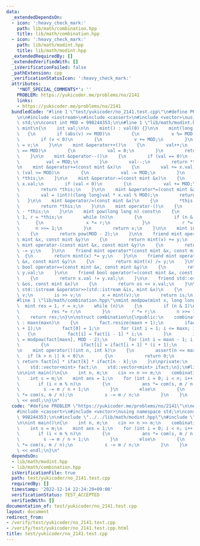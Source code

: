 ```yaml
---
data:
  _extendedDependsOn:
  - icon: ':heavy_check_mark:'
    path: lib/math/combination.hpp
    title: lib/math/combination.hpp
  - icon: ':heavy_check_mark:'
    path: lib/math/modint.hpp
    title: lib/math/modint.hpp
  _extendedRequiredBy: []
  _extendedVerifiedWith: []
  _isVerificationFailed: false
  _pathExtension: cpp
  _verificationStatusIcon: ':heavy_check_mark:'
  attributes:
    '*NOT_SPECIAL_COMMENTS*': ''
    PROBLEM: https://yukicoder.me/problems/no/2141
    links:
    - https://yukicoder.me/problems/no/2141
  bundledCode: "#line 1 \"test/yukicoder/no_2141.test.cpp\"\n#define PROBLEM \"https://yukicoder.me/problems/no/2141\"\
    \n\n#include <iostream>\n#include <cassert>\n#include <vector>\nusing namespace\
    \ std;\n\nconst int MOD = 998244353;\n\n#line 1 \"lib/math/modint.hpp\"\nstruct\
    \ mint\n{\n    int val;\n\n    mint() : val(0) {}\n\n    mint(long long v)\n \
    \   {\n        if (abs(v) >= MOD)\n        {\n            v %= MOD;\n        }\n\
    \        if (v < 0)\n        {\n            v += MOD;\n        }\n        val\
    \ = v;\n    }\n\n    mint &operator++()\n    {\n        val++;\n        if (val\
    \ == MOD)\n        {\n            val = 0;\n        }\n        return *this;\n\
    \    }\n\n    mint &operator--()\n    {\n        if (val == 0)\n        {\n  \
    \          val = MOD;\n        }\n        val--;\n        return *this;\n    }\n\
    \n    mint &operator+=(const mint &x)\n    {\n        val += x.val;\n        if\
    \ (val >= MOD)\n        {\n            val -= MOD;\n        }\n        return\
    \ *this;\n    }\n\n    mint &operator-=(const mint &x)\n    {\n        val -=\
    \ x.val;\n        if (val < 0)\n        {\n            val += MOD;\n        }\n\
    \        return *this;\n    }\n\n    mint &operator*=(const mint &x)\n    {\n\
    \        val = (int)((long long)val * x.val % MOD);\n        return *this;\n \
    \   }\n\n    mint &operator/=(const mint &x)\n    {\n        *this *= x.inv();\n\
    \        return *this;\n    }\n\n    mint operator-()\n    {\n        return mint()\
    \ - *this;\n    }\n\n    mint pow(long long n) const\n    {\n        mint x =\
    \ 1, r = *this;\n        while (n)\n        {\n            if (n & 1)\n      \
    \      {\n                x *= r;\n            }\n            r *= r;\n      \
    \      n >>= 1;\n        }\n        return x;\n    }\n\n    mint inv() const\n\
    \    {\n        return pow(MOD - 2);\n    }\n\n    friend mint operator+(const\
    \ mint &x, const mint &y)\n    {\n        return mint(x) += y;\n    }\n\n    friend\
    \ mint operator-(const mint &x, const mint &y)\n    {\n        return mint(x)\
    \ -= y;\n    }\n\n    friend mint operator*(const mint &x, const mint &y)\n  \
    \  {\n        return mint(x) *= y;\n    }\n\n    friend mint operator/(const mint\
    \ &x, const mint &y)\n    {\n        return mint(x) /= y;\n    }\n\n    friend\
    \ bool operator==(const mint &x, const mint &y)\n    {\n        return x.val ==\
    \ y.val;\n    }\n\n    friend bool operator!=(const mint &x, const mint &y)\n\
    \    {\n        return x.val != y.val;\n    }\n\n    friend std::ostream &operator<<(std::ostream\
    \ &os, const mint &x)\n    {\n        return os << x.val;\n    }\n\n    friend\
    \ std::istream &operator>>(std::istream &is, mint &x)\n    {\n        long long\
    \ v;\n        is >> v;\n        x = mint(v);\n        return is;\n    }\n};\n\
    #line 1 \"lib/math/combination.hpp\"\nmint modpow(mint x, long long n)\n{\n  \
    \  mint res = 1, r = x;\n    while (n)\n    {\n        if (n & 1)\n        {\n\
    \            res *= r;\n        }\n        r *= r;\n        n >>= 1;\n    }\n\
    \    return res;\n}\n\nstruct combination\n{\npublic:\n    combination(int maxn)\
    \ : maxn(maxn)\n    {\n        fact.resize(maxn + 1);\n        ifact.resize(maxn\
    \ + 1);\n        fact[0] = 1;\n        for (int i = 1; i <= maxn; i++)\n     \
    \   {\n            fact[i] = fact[i - 1] * i;\n        }\n        ifact[maxn]\
    \ = modpow(fact[maxn], MOD - 2);\n        for (int i = maxn - 1; i >= 0; i--)\n\
    \        {\n            ifact[i] = ifact[i + 1] * (i + 1);\n        }\n    }\n\
    \n    mint operator()(int n, int k)\n    {\n        assert(n <= maxn);\n     \
    \   if (k > n || k < 0)\n        {\n            return 0;\n        }\n       \
    \ return fact[n] * ifact[k] * ifact[n - k];\n    }\n\nprivate:\n    int maxn;\n\
    \    std::vector<mint> fact;\n    std::vector<mint> ifact;\n};\n#line 12 \"test/yukicoder/no_2141.test.cpp\"\
    \n\nint main()\n{\n    int n, m;\n    cin >> n >> m;\n    combination com(m);\n\
    \    int s = m;\n    mint ans = 1;\n    for (int i = 0; i < n; i++)\n    {\n \
    \       if (i < m % n)\n        {\n            ans *= com(s, m / n + 1);\n   \
    \         s -= m / n + 1;\n        }\n        else\n        {\n            ans\
    \ *= com(s, m / n);\n            s -= m / n;\n        }\n    }\n    cout << ans\
    \ << endl;\n}\n"
  code: "#define PROBLEM \"https://yukicoder.me/problems/no/2141\"\n\n#include <iostream>\n\
    #include <cassert>\n#include <vector>\nusing namespace std;\n\nconst int MOD =\
    \ 998244353;\n\n#include \"../../lib/math/modint.hpp\"\n#include \"../../lib/math/combination.hpp\"\
    \n\nint main()\n{\n    int n, m;\n    cin >> n >> m;\n    combination com(m);\n\
    \    int s = m;\n    mint ans = 1;\n    for (int i = 0; i < n; i++)\n    {\n \
    \       if (i < m % n)\n        {\n            ans *= com(s, m / n + 1);\n   \
    \         s -= m / n + 1;\n        }\n        else\n        {\n            ans\
    \ *= com(s, m / n);\n            s -= m / n;\n        }\n    }\n    cout << ans\
    \ << endl;\n}\n"
  dependsOn:
  - lib/math/modint.hpp
  - lib/math/combination.hpp
  isVerificationFile: true
  path: test/yukicoder/no_2141.test.cpp
  requiredBy: []
  timestamp: '2022-12-14 22:24:20+09:00'
  verificationStatus: TEST_ACCEPTED
  verifiedWith: []
documentation_of: test/yukicoder/no_2141.test.cpp
layout: document
redirect_from:
- /verify/test/yukicoder/no_2141.test.cpp
- /verify/test/yukicoder/no_2141.test.cpp.html
title: test/yukicoder/no_2141.test.cpp
---
```

